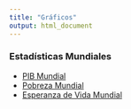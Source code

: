 ```yaml
---
title: "Gráficos"
output: html_document
---
```


<script src="/rmarkdown-libs/htmlwidgets/htmlwidgets.js"></script>
<script src="/rmarkdown-libs/jquery/jquery.min.js"></script>
<link href="/rmarkdown-libs/dygraphs/dygraph.css" rel="stylesheet" />
<script src="/rmarkdown-libs/dygraphs/dygraph-combined.js"></script>
<script src="/rmarkdown-libs/dygraphs/shapes.js"></script>
<script src="/rmarkdown-libs/moment/moment.js"></script>
<script src="/rmarkdown-libs/moment-timezone/moment-timezone-with-data.js"></script>
<script src="/rmarkdown-libs/moment-fquarter/moment-fquarter.min.js"></script>
<script src="/rmarkdown-libs/dygraphs-binding/dygraphs.js"></script>
<script src="/rmarkdown-libs/Dygraph.Plugins.Crosshair/crosshair.js"></script>
<script src="/rmarkdown-libs/htmlwidgets/htmlwidgets.js"></script>
<script src="/rmarkdown-libs/jquery/jquery.min.js"></script>
<link href="/rmarkdown-libs/dygraphs/dygraph.css" rel="stylesheet" />
<script src="/rmarkdown-libs/dygraphs/dygraph-combined.js"></script>
<script src="/rmarkdown-libs/dygraphs/shapes.js"></script>
<script src="/rmarkdown-libs/moment/moment.js"></script>
<script src="/rmarkdown-libs/moment-timezone/moment-timezone-with-data.js"></script>
<script src="/rmarkdown-libs/moment-fquarter/moment-fquarter.min.js"></script>
<script src="/rmarkdown-libs/dygraphs-binding/dygraphs.js"></script>
<script src="/rmarkdown-libs/Dygraph.Plugins.Crosshair/crosshair.js"></script>
<script src="/rmarkdown-libs/htmlwidgets/htmlwidgets.js"></script>
<script src="/rmarkdown-libs/jquery/jquery.min.js"></script>
<link href="/rmarkdown-libs/dygraphs/dygraph.css" rel="stylesheet" />
<script src="/rmarkdown-libs/dygraphs/dygraph-combined.js"></script>
<script src="/rmarkdown-libs/dygraphs/shapes.js"></script>
<script src="/rmarkdown-libs/moment/moment.js"></script>
<script src="/rmarkdown-libs/moment-timezone/moment-timezone-with-data.js"></script>
<script src="/rmarkdown-libs/moment-fquarter/moment-fquarter.min.js"></script>
<script src="/rmarkdown-libs/dygraphs-binding/dygraphs.js"></script>
<script src="/rmarkdown-libs/Dygraph.Plugins.Crosshair/crosshair.js"></script>

### Estadísticas Mundiales

<!-- Barra de navegación horizontal -->
<ul class="nav nav-tabs" id="nav-tab" role="tablist">
<li class="nav-item">
<a class="nav-link active" id="pibmundial-tab" data-toggle="tab" href="#pibmundial" role="tab" aria-controls="pibmundial" aria-selected="true">PIB Mundial</a>
</li>
<li class="nav-item">
<a class="nav-link" id="pobrezamundial-tab" data-toggle="tab" href="#pobrezamundial" role="tab" aria-controls="pobrezamundial" aria-selected="false">Pobreza Mundial</a>
</li>
<li class="nav-item">
<a class="nav-link" id="esperanzavidamundial-tab" data-toggle="tab" href="#esperanzavidamundial" role="tab" aria-controls="esperanzavidamundial" aria-selected="false">Esperanza de Vida Mundial</a>
</li>
</ul>
<!-- Contenido de las pestañas -->

<div id="nav-tabContent" class="tab-content">

<div id="pibmundial" class="tab-pane fade active show" role="tabpanel" aria-labelledby="pibmundial-tab">

<div style="margin-bottom: 40px; width: 480px;">
<div class="dygraphs html-widget html-fill-item-overflow-hidden html-fill-item" id="htmlwidget-1" style="width:960px;height:500px;"></div>
<script type="application/json" data-for="htmlwidget-1">{"x":{"attrs":{"axes":{"x":{"pixelsPerLabel":60,"drawAxis":true,"drawGrid":false},"y":{"drawAxis":true,"axisLabelFormatter":"function(d){return \"$\" + d + \" billones\"}","valueFormatter":"function(d){return Math.round(d).toString().replace(/\\B(?=(\\d{3})+(?!\\d))/g, \",\");}","drawGrid":false}},"series":{"Producto Interno Bruto Mundial":{"axis":"y"}},"title":"PIB Mundial de los Últimos dos Milenios","labels":["Year","Producto Interno Bruto Mundial"],"retainDateWindow":false,"colors":["green","green"],"legend":"onmouseover","labelsDivWidth":300,"labelsShowZeroValues":true,"labelsSeparateLines":false,"stackedGraph":true,"fillGraph":false,"fillAlpha":0.15,"stepPlot":false,"drawPoints":false,"pointSize":1,"drawGapEdgePoints":false,"connectSeparatedPoints":false,"strokeWidth":1,"strokeBorderColor":"white","colorValue":0.5,"colorSaturation":1,"includeZero":false,"drawAxesAtZero":false,"logscale":false,"axisTickSize":3,"axisLineColor":"#6b7785","axisLineWidth":0.3,"axisLabelColor":"black","axisLabelFontSize":14,"axisLabelWidth":60,"drawGrid":true,"gridLineWidth":0.3,"rightGap":5,"digitsAfterDecimal":2,"labelsKMB":false,"labelsKMG2":false,"labelsUTC":false,"maxNumberWidth":6,"animatedZooms":false,"mobileDisableYTouch":true,"disableZoom":false,"showRangeSelector":true,"rangeSelectorHeight":30,"rangeSelectorPlotFillColor":" #A7B1C4","rangeSelectorPlotStrokeColor":"#808FAB","interactionModel":"Dygraph.Interaction.defaultModel","highlightCircleSize":2,"highlightSeriesBackgroundAlpha":1,"highlightSeriesOpts":[],"hideOverlayOnMouseOut":true},"annotations":[],"shadings":[],"events":[],"format":"numeric","data":[[1,1000,1500,1600,1700,1820,1870,1900,1913,1940,1950,1951,1952,1953,1954,1955,1956,1957,1958,1959,1960,1961,1962,1963,1964,1965,1966,1967,1968,1969,1970,1971,1972,1973,1974,1975,1976,1977,1978,1979,1980,1981,1982,1983,1984,1985,1986,1987,1988,1989,1990,1991,1992,1993,1994,1995,1996,1997,1998,1999,2000,2001,2002,2003,2004,2005,2006,2007,2008,2009,2010,2011,2012,2013,2014,2015],[0.18274103474165,0.21014473481495,0.43052728115293,0.57446865728769,0.6433229243199,1.20236083306954,1.92391732484512,3.41875377452597,4.73867575900573,7.80636856199303,9.25106328451166,9.79563062060308,10.2486951600302,10.7648504702851,11.132816333836,11.8424364378983,12.3993151219929,12.8712015668878,13.2845118842174,13.8933432617901,14.6204308258341,15.1275450029549,15.840374754695,16.5288236949554,17.7274266711053,18.6556197235743,19.6727780214873,20.4048070770476,21.5275961525308,22.7154807852326,23.8667404645702,24.8559369387911,26.0382259438034,27.7663175448469,28.4127369793204,28.8460525283362,30.2531757268988,31.4799138733314,32.8640333749772,34.0390549220292,34.7270633687229,35.4077652872047,35.7991472519796,36.8173468375886,38.4967218991355,39.8236108285131,41.2319711010656,42.8128962218747,44.6496493242313,46.0768423041231,47.0438,47.6509,48.4851,49.4155,50.8866,52.5766,54.6052,56.7721,58.1595,60.2475,63.1009,64.6392,66.4209,68.8949,72.6182,76.0892,80.2026,84.5765,87.0207,86.7501,91.3297,94.9824,98.0323,101.27,104.72,108.12]],"fixedtz":false,"tzone":"","plugins":{"Crosshair":{"direction":"both"}}},"evals":["attrs.axes.y.axisLabelFormatter","attrs.axes.y.valueFormatter","attrs.interactionModel"],"jsHooks":[]}</script>
</div>

</div>

<div id="pobrezamundial" class="tab-pane fade active" role="tabpanel" aria-labelledby="pobrezamundial-tab">

<div style="margin-bottom: 40px; width: 480px;">
<div class="dygraphs html-widget html-fill-item-overflow-hidden html-fill-item" id="htmlwidget-2" style="width:960px;height:500px;"></div>
<script type="application/json" data-for="htmlwidget-2">{"x":{"attrs":{"axes":{"x":{"pixelsPerLabel":60,"drawAxis":true,"drawGrid":false},"y":{"drawAxis":true,"axisLabelFormatter":"function(d){return Math.round(d).toString().replace(/\\B(?=(\\d{3})+(?!\\d))/g, \",\");}","valueFormatter":"function(d){return Math.round(d).toString().replace(/\\B(?=(\\d{3})+(?!\\d))/g, \",\");}","drawGrid":false}},"series":{"Paises de Altos Ingresos":{"axis":"y"},"América Latina y el Caribe":{"axis":"y"},"Asia Oriental y el Pacífico":{"axis":"y"},"Asia del Sur":{"axis":"y"},"Oriente Medio y África del Norte":{"axis":"y"},"Europa y Asia Central":{"axis":"y"},"Africa Sub-Sahariana":{"axis":"y"}},"title":"Población total que vive en pobreza extrema por región del mundo (millones de habitantes)","labels":["Year","Paises de Altos Ingresos","América Latina y el Caribe","Asia Oriental y el Pacífico","Asia del Sur","Oriente Medio y África del Norte","Europa y Asia Central","Africa Sub-Sahariana"],"retainDateWindow":false,"colors":["#6D3E91","#C05917","#58AC8C","#286BBB","#883039","#BC8E5A","#00295B"],"legend":"onmouseover","labelsDivWidth":300,"labelsShowZeroValues":true,"labelsDiv":false,"labelsSeparateLines":true,"stackedGraph":true,"fillGraph":true,"fillAlpha":0.15,"stepPlot":false,"drawPoints":false,"pointSize":1,"drawGapEdgePoints":false,"connectSeparatedPoints":false,"strokeWidth":1,"strokeBorderColor":"white","colorValue":0.5,"colorSaturation":1,"includeZero":false,"drawAxesAtZero":false,"logscale":false,"axisTickSize":3,"axisLineColor":"#6b7785","axisLineWidth":1.5,"axisLabelColor":"black","axisLabelFontSize":14,"axisLabelWidth":60,"drawGrid":true,"gridLineWidth":0.3,"rightGap":5,"digitsAfterDecimal":2,"labelsKMB":false,"labelsKMG2":false,"labelsUTC":false,"maxNumberWidth":6,"animatedZooms":false,"mobileDisableYTouch":true,"disableZoom":false,"showRangeSelector":true,"rangeSelectorHeight":30,"rangeSelectorPlotFillColor":" #A7B1C4","rangeSelectorPlotStrokeColor":"#808FAB","interactionModel":"Dygraph.Interaction.defaultModel","highlightCircleSize":2,"highlightSeriesBackgroundAlpha":1,"highlightSeriesOpts":[],"hideOverlayOnMouseOut":true},"annotations":[],"shadings":[],"events":[],"format":"numeric","data":[[1990,1991,1992,1993,1994,1995,1996,1997,1998,1999,2000,2001,2002,2003,2004,2005,2006,2007,2008,2009,2010,2011,2012,2013,2014,2015,2016,2017,2018,2019],[4.08725,4.099177,4.345438,4.688252,4.535552,4.557491,5.004746,5.085103,5.202375,4.945483,4.713282,4.738842,4.852098,5.659049,5.504494,5.610036,5.197648,5.131927,5.303856,5.401669,5.36818,5.974581,6.170179,6.780861,7.290625,7.927579,6.891425,7.683151,6.683155,6.684494],[73.159629,70.21205,71.894971,72.11797,67.734862,68.975115,78.59989,75.71901,72.752688,74.610652,69.829625,69.316873,66.022015,65.237721,60.181526,57.659473,47.589109,45.957291,43.204797,41.162933,37.724349,35.307145,30.306586,27.414889,26.117037,25.843037,27.491608,27.589494,27.265804,27.757316],[1055.536103,1040.573331,1011.052199,974.90417,910.983635,859.153925,790.875756,795.810447,822.503631,769.745943,717.859327,682.537976,614.970645,558.440632,493.489345,409.468673,401.951267,360.805044,341.670254,303.471366,261.804771,205.333227,176.131012,90.48309,72.625708,55.25059,46.227607,39.652165,31.957065,23.641492],[562.991779,567.348151,559.211438,557.983169,560.066553,548.302133,542.033352,549.88815,556.649232,557.568162,564.717519,568.381961,575.662963,568.734692,551.229481,532.375132,519.175845,499.220886,484.673963,474.584083,429.696971,356.937921,332.378235,323.120588,310.562257,292.373936,279.393977,225.68009,181.733329,156.282205],[13.999313,16.046838,13.381707,12.518834,12.180331,13.466237,12.653965,12.324905,11.291096,11.029038,10.126988,9.996771,9.409482,9.53237,8.826162,8.250387,8.095222,7.854492,7.655841,7.285993,6.095625,7.142047,7.154814,7.77441,9.266548,17.805436,20.383538,22.768211,29.077675,32.959255],[14.964693,17.59385,24.950602,29.889086,38.630008,38.761495,38.915802,36.512324,36.014732,46.242157,42.995172,39.172148,34.758446,33.952185,29.484423,29.333894,26.070454,23.387057,20.715958,20.163002,19.949392,18.557102,17.925609,16.382583,17.170333,15.572137,14.054284,13.960518,11.976724,11.766863],[271.488835,289.166731,305.251907,320.992736,333.270456,338.150595,341.568086,348.574951,356.615882,364.874826,371.136657,375.693272,378.611221,380.595514,372.162744,369.58965,369.05456,368.776837,366.223793,372.081833,366.094403,365.48818,369.460174,369.558939,368.74061,378.271517,383.804597,385.303897,384.8485,389.003507]],"fixedtz":false,"tzone":"","plugins":{"Crosshair":{"direction":"both"}}},"evals":["attrs.axes.y.axisLabelFormatter","attrs.axes.y.valueFormatter","attrs.interactionModel"],"jsHooks":[]}</script>
</div>

</div>

<div id="esperanzavidamundial" class="tab-pane fade active" role="tabpanel" aria-labelledby="esperanzavidamundial-tab">

<div style="margin-bottom: 40px; width: 480px;">
<div class="dygraphs html-widget html-fill-item-overflow-hidden html-fill-item" id="htmlwidget-3" style="width:960px;height:500px;"></div>
<script type="application/json" data-for="htmlwidget-3">{"x":{"attrs":{"axes":{"x":{"pixelsPerLabel":60,"drawAxis":true,"drawGrid":false},"y":{"drawAxis":true,"axisLabelFormatter":"function(d){return Math.round(d).toString().replace(/\\B(?=(\\d{3})+(?!\\d))/g, \",\");}","valueFormatter":"function(d){return Math.round(d).toString().replace(/\\B(?=(\\d{3})+(?!\\d))/g, \",\");}","drawGrid":false}},"series":{"Oceania":{"axis":"y"},"Europa":{"axis":"y"},"America":{"axis":"y"},"Asia":{"axis":"y"},"Mundo":{"axis":"y"},"Africa":{"axis":"y"}},"title":"Esperanza de Vida<br><small>1770-2021<\/small>","labels":["Year","Oceania","Europa","America","Asia","Mundo","Africa"],"retainDateWindow":false,"colors":["#18470f","#6d3e91","#2c8465","#be5915","#cf0a66","#c15065"],"legend":"onmouseover","labelsDivWidth":300,"labelsShowZeroValues":false,"labelsDiv":false,"labelsSeparateLines":true,"stackedGraph":false,"fillGraph":false,"fillAlpha":0.15,"stepPlot":false,"drawPoints":false,"pointSize":1,"drawGapEdgePoints":false,"connectSeparatedPoints":false,"strokeWidth":1,"strokeBorderColor":"white","colorValue":0.5,"colorSaturation":1,"includeZero":false,"drawAxesAtZero":false,"logscale":false,"axisTickSize":3,"axisLineColor":"#6b7785","axisLineWidth":1.5,"axisLabelColor":"black","axisLabelFontSize":14,"axisLabelWidth":60,"drawGrid":true,"gridLineWidth":0.3,"rightGap":5,"digitsAfterDecimal":2,"labelsKMB":false,"labelsKMG2":false,"labelsUTC":false,"maxNumberWidth":6,"animatedZooms":false,"mobileDisableYTouch":true,"disableZoom":false,"showRangeSelector":true,"rangeSelectorHeight":30,"rangeSelectorPlotFillColor":" #A7B1C4","rangeSelectorPlotStrokeColor":"#808FAB","interactionModel":"Dygraph.Interaction.defaultModel","highlightCircleSize":2,"highlightSeriesBackgroundAlpha":1,"highlightSeriesOpts":[],"hideOverlayOnMouseOut":true},"annotations":[],"shadings":[],"events":[],"format":"numeric","data":[[1770,1800,1820,1830,1850,1870,1885,1900,1913,1925,1950,1951,1952,1953,1954,1955,1956,1957,1958,1959,1960,1961,1962,1963,1964,1965,1966,1967,1968,1969,1970,1971,1972,1973,1974,1975,1976,1977,1978,1979,1980,1981,1982,1983,1984,1985,1986,1987,1988,1989,1990,1991,1992,1993,1994,1995,1996,1997,1998,1999,2000,2001,2002,2003,2004,2005,2006,2007,2008,2009,2010,2011,2012,2013,2014,2015,2016,2017,2018,2019,2020,2021],[null,null,null,null,null,34.7,null,47.6,51,null,61.4,60.6,62,62.7,63,63.4,63.6,64,64.6,64.5,65.1,65.4,65.4,65.7,65.5,65.8,65.8,66.3,66.2,66.7,66.6,67.4,67.8,68,68.1,68.8,68.9,69.4,69.8,70.3,70.5,70.9,70.9,71.5,71.7,71.6,72.1,72.2,72.5,72.5,73.2,73.6,73.6,74,74,74.3,74.3,74.6,74.7,75.1,75.4,75.6,75.5,75.8,76,76.4,76.5,76.5,76.8,77,77.4,77.5,77.7,78,78,78.2,78.4,78.5,78.8,78.7,79.5,79.4],[34.3,33.3,35.6,null,36.3,36.2,null,42.7,46.8,null,62.8,62.8,64,64.7,65.5,66,66.9,66.9,68.2,68.1,68.8,69.1,68.9,69.2,69.9,69.8,70,70,69.9,69.6,70,70.1,70.3,70.4,70.6,70.5,70.6,70.9,70.9,71,70.9,71.2,71.5,71.5,71.6,71.7,72.5,72.7,72.8,72.9,72.9,72.9,72.7,72.1,72.1,72.2,72.7,73.2,73.6,73.4,73.5,73.8,73.8,73.8,74.4,74.5,75.2,75.6,75.8,76.3,76.5,77.1,77.3,77.6,77.9,78,78.4,78.7,78.8,79.1,77.7,77],[34.8,null,null,34.8,35.1,35.1,null,41,45.1,null,58.12,58.37,58.83,59.25,59.96,60.29,60.56,60.75,61.18,61.55,61.83,62.24,62.42,62.5,62.86,63.14,63.26,63.57,63.6,63.87,63.97,64.62,64.81,65.14,65.65,66.11,66.32,66.8,67.08,67.39,67.56,68,68.31,68.69,69,69.16,69.54,69.87,70.1,70.44,70.73,70.95,71.3,71.41,71.68,71.94,72.3,72.59,72.85,73.09,73.31,73.57,73.82,73.95,74.34,74.59,74.83,74.96,75.19,75.46,75.34,75.82,75.98,76.16,76.32,76.29,76.28,76.37,76.51,76.71,74.85,74.2],[27.5,null,null,null,null,null,27.5,28,28.1,null,42,43,44.3,44.9,45.8,46.3,46.8,47.3,47.8,44.3,41.7,45.3,49.6,50.3,50.9,50.6,51.5,52.1,53,53.6,53.9,53.4,55.3,55.9,56.4,56.7,57.2,58,58.5,59.1,59.6,60.1,60.6,61.1,61.5,62,62.5,62.9,63.3,63.7,64,64.2,64.8,65.1,65.4,65.7,66,66.4,66.9,67.2,67.6,68.1,68.5,68.9,69.2,69.6,70.1,70.3,70.5,71,71.3,71.7,72,72.4,72.8,73.1,73.4,73.7,74,74.2,73.7,72.5],[28.5,28.5,29,null,29.3,29.7,null,32,34.1,null,46.5,47.1,48.2,48.8,49.6,50.1,50.6,50.9,51.5,49.3,47.7,50.4,53.1,53.6,54.2,53.9,54.5,54.9,55.5,55.8,56.1,55.9,57.1,57.6,58,58.3,58.7,59.4,59.7,60.2,60.6,61,61.4,61.6,61.9,62.2,62.8,63.2,63.3,63.8,64,64.1,64.3,64.4,64.5,64.9,65.1,65.5,65.7,66.1,66.5,66.8,67.1,67.5,67.8,68.2,68.7,69.1,69.3,69.8,70.1,70.5,70.9,71.2,71.6,71.8,72.1,72.3,72.6,72.8,72,71],[26.4,null,null,null,null,null,null,null,null,26.4,37.6,37.9,38.4,38.9,39.3,39.8,40.2,40,40.3,41.3,41.5,41.9,42.3,42.8,43.2,43.4,43.4,43.6,44.1,44.3,44.8,45.3,45.4,46.2,46.5,46.9,47.6,48.2,48.6,49.1,49.5,49.9,50.3,49.6,49.7,50.1,50.6,50.9,50.4,51.7,51.6,51.5,51.2,51.5,50.5,52.1,52.1,52.3,51.9,52.8,53.3,53.6,54,54.4,54.9,55.5,56.1,56.7,57.3,58,58.6,59.3,59.8,60.3,60.7,61.1,61.6,62,62.3,62.7,62.2,61.7]],"fixedtz":false,"tzone":"","plugins":{"Crosshair":{"direction":"both"}}},"evals":["attrs.axes.y.axisLabelFormatter","attrs.axes.y.valueFormatter","attrs.interactionModel"],"jsHooks":[]}</script>
</div>

</div>

</div>
